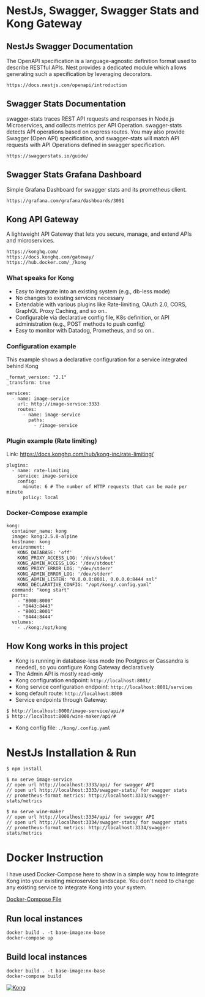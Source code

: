 # NestJs, Swagger, Swagger Stats and Kong Gateway

## NestJs Swagger Documentation
The OpenAPI specification is a language-agnostic definition format used to describe RESTful APIs. 
Nest provides a dedicated module which allows generating such a specification by leveraging decorators.

```
https://docs.nestjs.com/openapi/introduction
```

## Swagger Stats Documentation
swagger-stats traces REST API requests and responses in Node.js Microservices, and collects metrics per API Operation. swagger-stats detects API operations based on express routes. You may also provide Swagger (Open API) specification, and swagger-stats will match API requests with API Operations defined in swagger specification.
```
https://swaggerstats.io/guide/
```

## Swagger Stats Grafana Dashboard
Simple Grafana Dashboard for swagger stats and its prometheus client.
```
https://grafana.com/grafana/dashboards/3091
```

## Kong API Gateway
A lightweight API Gateway that lets you secure, manage, and extend APIs and microservices.

```
https://konghq.com/
https://docs.konghq.com/gateway/
https://hub.docker.com/_/kong
```

### What speaks for Kong
- Easy to integrate into an existing system (e.g., db-less mode)
- No changes to existing services necessary
- Extendable with various plugins like Rate-limiting, OAuth 2.0, CORS, GraphQL Proxy Caching, and so on..
- Configurable via declarative config file, K8s definition, or API administration (e.g., POST methods to push config)
- Easy to monitor with Datadog, Prometheus, and so on..

### Configuration example
This example shows a declarative configuration for a service integrated behind Kong

```
_format_version: "2.1"
_transform: true

services:
  - name: image-service
    url: http://image-service:3333
    routes:
      - name: image-service
        paths:
          - /image-service
```

### Plugin example (Rate limiting)
Link: https://docs.konghq.com/hub/kong-inc/rate-limiting/

```
plugins:
  - name: rate-limiting
    service: image-service
    config:
      minute: 6 # The number of HTTP requests that can be made per minute
      policy: local
```

### Docker-Compose example

```
kong:
  container_name: kong
  image: kong:2.5.0-alpine
  hostname: kong
  environment:
    KONG_DATABASE: 'off'
    KONG_PROXY_ACCESS_LOG: '/dev/stdout'
    KONG_ADMIN_ACCESS_LOG: '/dev/stdout'
    KONG_PROXY_ERROR_LOG: '/dev/stderr'
    KONG_ADMIN_ERROR_LOG: '/dev/stderr'
    KONG_ADMIN_LISTEN: "0.0.0.0:8001, 0.0.0.0:8444 ssl"
    KONG_DECLARATIVE_CONFIG: "/opt/kong/.config.yaml"
  command: "kong start"
  ports:
    - "8000:8000"
    - "8443:8443"
    - "8001:8001"
    - "8444:8444"
  volumes:
    - ./kong:/opt/kong
```

## How Kong works in this project

- Kong is running in database-less mode (no Postgres or Cassandra is needed), so you configure Kong Gateway declaratively
- The Admin API is mostly read-only
- Kong configuration endpoint: `http://localhost:8001/`
- Kong service configuration endpoint: `http://localhost:8001/services`
- kong default route: `http://localhost:8000`
- Service endpoints through Gateway:
```
$ http://localhost:8000/image-service/api/#
$ http://localhost:8000/wine-maker/api/#
```
- Kong config file: `./kong/.config.yaml`

# NestJs Installation & Run

```
$ npm install

$ nx serve image-service
// open url http://localhost:3333/api/ for swagger API
// open url http://localhost:3333/swagger-stats/ for swagger stats
// prometheus-format metrics: http://localhost:3333/swagger-stats/metrics

$ nx serve wine-maker
// open url http://localhost:3334/api/ for swagger API
// open url http://localhost:3334/swagger-stats/ for swagger stats
// prometheus-format metrics: http://localhost:3334/swagger-stats/metrics
```

# Docker Instruction

I have used Docker-Compose here to show in a simple way how to integrate 
Kong into your existing microservice landscape. You don't  need to change any existing
service to integrate Kong into your system.

[Docker-Compose File](./docker-compose.yml)

## Run local instances
```
docker build . -t base-image:nx-base
docker-compose up
```

## Build local instances
```
docker build . -t base-image:nx-base
docker-compose build
```

[![Kong](https://img.youtube.com/vi/sJEID1xEZMg/0.jpg)](https://www.youtube.com/watch?v=sJEID1xEZMg)
